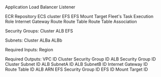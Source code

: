 Application Load Balancer
Listener

ECR Repository
ECS cluster
EFS
EFS Mount Target
Fleet's Task Execution Role
Internet Gateway
Route
Route Table
Route Table Association

Security Groups:
  Cluster
  ALB
  EFS

Subnets:
  Cluster
  ALBa
  ALBb

Required Inputs:
  Region

Required Outputs:
  VPC ID
  Cluster Security Group ID
  ALB Security Group ID
  Cluster Subnet ID
  ALB SubnetA ID
  ALB SubnetB ID
  Internet Gateway ID
  Route Table ID
  ALB ARN
  EFS Security Group ID
  EFS ID
  Mount Target ID
